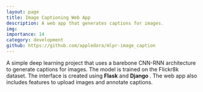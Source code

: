 ```yaml
---
layout: page
title: Image Captioning Web App
description: A web app that generates captions for images.
img:
importance: 14
category: development
github: https://github.com/appledora/mlpr-image_caption
---
```


A simple deep learning project that uses a barebone CNN-RNN architecture to generate captions for images. The model is trained on the Flickr8k dataset. The interface is created using <b>Flask</b> and <b> Django </b>. The web app also includes features to upload images and annotate captions.